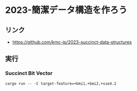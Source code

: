 # 2023-簡潔データ構造を作ろう

## リンク
- https://github.com/kmc-jp/2023-succinct-data-structures

## 実行
### Succinct Bit Vector
```
cargo run -- -C target-feature=+bmi1,+bmi2,+sse4.2
```
